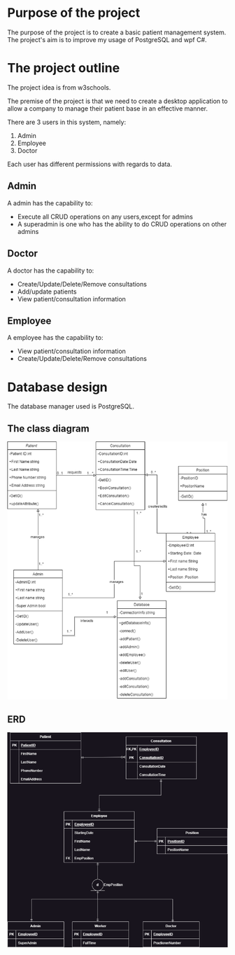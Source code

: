 ﻿# Purpose of the project
The purpose of the project is to create a basic patient management system. The project's aim is to improve my usage
of PostgreSQL and wpf C#.

# The project outline
The project idea is from w3schools.

The premise of the project is that we need to create a desktop application to allow a company to manage their
patient base in an effective manner.

There are 3 users in this system, namely:
1) Admin
2) Employee
3) Doctor

Each user has different permissions with regards to data.

## Admin
A admin has the capability to:
- Execute all CRUD operations on any users,except for admins
- A superadmin is one who has the ability to do CRUD operations on other admins

## Doctor
A doctor has the capability to:
- Create/Update/Delete/Remove consultations
- Add/update patients
- View patient/consultation information

## Employee
A employee has the capability to:
- View patient/consultation information
- Create/Update/Delete/Remove consultations

# Database design
The database manager used is PostgreSQL.

## The class diagram
![Class diagram](https://github.com/lucianIrsigler/PatientManagement/blob/master/images/classdiagram.PNG)

## ERD
![Entity relation diagram](https://github.com/lucianIrsigler/PatientManagement/blob/master/images/erd.PNG)
